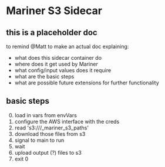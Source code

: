 # Mariner S3 Sidecar

## this is a placeholder doc 

to remind @Matt to make an actual doc explaining: 

- what does this sidecar container do
- where does it get used by Mariner
- what config/input values does it require
- what are the basic steps
- what are possible future extensions for further functionality

## basic steps

00. load in vars from envVars
0. configure the AWS interface with the creds
1. read 's3://<twd>/_mariner_s3_paths'
2. download those files from s3
3. signal to main to run
4. wait
5. upload output (?) files to s3
6. exit 0

